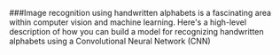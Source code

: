 ###Image recognition using handwritten alphabets is a fascinating area within computer vision and machine learning. Here's a high-level description of how you can build a model for recognizing handwritten alphabets using a Convolutional Neural Network (CNN)
